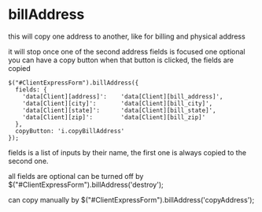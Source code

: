 billAddress
===========

this will copy one address to another, like for billing and physical address
 
it will stop once one of the second address fields is focused one optional you can have a copy button when that button is clicked, the fields are copied
 
    $("#ClientExpressForm").billAddress({
      fields: {
        'data[Client][address]':	'data[Client][bill_address]',
        'data[Client][city]': 		'data[Client][bill_city]',
        'data[Client][state]': 		'data[Client][bill_state]',
        'data[Client][zip]': 		'data[Client][bill_zip]'
      },
      copyButton: 'i.copyBillAddress'
    });
 
fields is a list of inputs by their name, the first one is always copied to the second one.
 
all fields are optional
can be turned off by 
    $("#ClientExpressForm").billAddress('destroy');
 
can copy manually by 
    $("#ClientExpressForm").billAddress('copyAddress');
